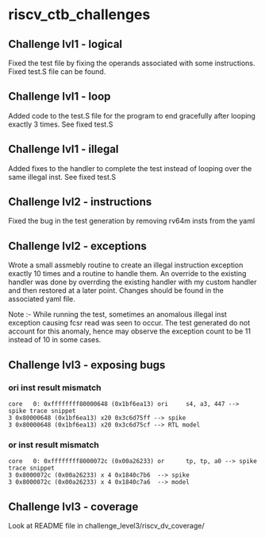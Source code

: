 # riscv_ctb_challenges

## Challenge lvl1 - logical

Fixed the test file by fixing the operands associated with some instructions. Fixed test.S file can be found.

## Challenge lvl1 - loop

Added code to the test.S file for the program to end gracefully after looping exactly 3 times. See fixed test.S

## Challenge lvl1 - illegal

Added fixes to the handler to complete the test instead of looping over the same illegal inst. See fixed test.S

## Challenge lvl2 - instructions

Fixed the bug in the test generation by removing rv64m insts from the yaml

## Challenge lvl2 - exceptions

Wrote a small assmebly routine to create an illegal instruction exception exactly 10 times and a routine to handle them. An override to the existing handler was done by overrding the existing handler with my custom handler and then restored at a later point. Changes should be found in the associated yaml file.

Note :- While running the test, sometimes an anomalous illegal inst exception causing fcsr read was seen to occur. The test generated do not account for this anomaly, hence may observe the exception count to be 11 instead of 10 in some cases.

## Challenge lvl3 - exposing bugs

### ori inst result mismatch

```
core   0: 0xffffffff80000648 (0x1bf6ea13) ori     s4, a3, 447 --> spike trace snippet
3 0x80000648 (0x1bf6ea13) x20 0x3c6d75ff --> spike
3 0x80000648 (0x1bf6ea13) x20 0x3c6d75cf --> RTL model
```

### or inst result mismatch

```
core   0: 0xffffffff8000072c (0x00a26233) or      tp, tp, a0 --> spike trace snippet
3 0x8000072c (0x00a26233) x 4 0x1840c7b6  --> spike
3 0x8000072c (0x00a26233) x 4 0x1840c7a6  --> model
```

## Challenge lvl3 - coverage

Look at README file in challenge_level3/riscv_dv_coverage/

